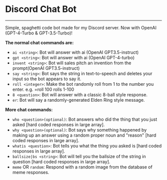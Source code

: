 
# Discord Chat Bot
***
Simple, spaghetti code bot made for my Discord server. Now with OpenAI (GPT-4-Turbo & GPT-3.5-Turbo)!


__The normal chat commands are:__
* `ai <string>`: Bot will answer with ai (OpenAI GPT3.5-instruct)
* `gpt <string>`: Bot will answer with ai (OpenAI GPT-4-turbo)
* `invent <string>`: Bot will sales pitch an invention from the prompt(OpenAI GPT3.5-instruct)
* `say <string>`: Bot says the string in text-to-speech and deletes your input so the bot appears to say it.
* `roll <integer>`: Make the bot randomly roll from 1 to the number you enter. e.g. =roll 100 rolls 1-100
* `8 <question>`: Bot will answer with a classic 8-ball style response.
* `er`: Bot will say a randomly-generated Elden Ring style message.

__More chat commands:__
* `who <question>(optional)`: Bot answers who did the thing that you just asked [hard coded responses in large array].
* `why <question>(optional)`: Bot says why something happened by making up an answer using a random proper noun and "reason" [hard coded responses in large array].
* `whatis <question>`: Bot tells you what the thing you asked is [hard coded responses in large array].
* `ballsize|bs <string>`: Bot will tell you the ballsize of the string in question [hard coded responses in large array].
* `meme` OR `random`: Respond with a random image from the database of meme responses.
